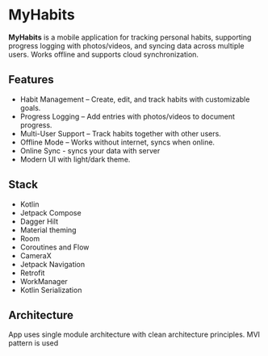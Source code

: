 # MyHabits

**MyHabits** is a mobile application for tracking personal habits, supporting progress logging with photos/videos, and syncing data across multiple users. Works offline and supports cloud synchronization.

## Features

- Habit Management – Create, edit, and track habits with customizable goals.
- Progress Logging – Add entries with photos/videos to document progress.
- Multi-User Support – Track habits together with other users.
- Offline Mode – Works without internet, syncs when online.
- Online Sync - syncs your data with server
- Modern UI with light/dark theme.

## Stack

- Kotlin
- Jetpack Compose
- Dagger Hilt
- Material theming
- Room
- Coroutines and Flow
- CameraX
- Jetpack Navigation
- Retrofit
- WorkManager
- Kotlin Serialization

## Architecture

App uses single module architecture with clean architecture principles. MVI pattern is used